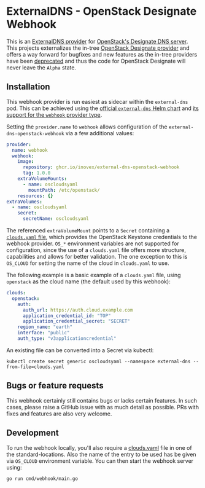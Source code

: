 # ExternalDNS - OpenStack Designate Webhook

This is an [ExternalDNS provider](https://github.com/kubernetes-sigs/external-dns/blob/master/docs/tutorials/webhook-provider.md) for [OpenStack's Designate DNS server](https://docs.openstack.org/designate/latest/).
This projects externalizes the in-tree [OpenStack Designate provider](https://github.com/kubernetes-sigs/external-dns/tree/master/provider/designate) and offers a way forward for bugfixes and new features as the in-tree providers have been [deprecated](https://github.com/kubernetes-sigs/external-dns?tab=readme-ov-file#status-of-in-tree-providers) and thus the code for OpenStack Designate will never leave the `Alpha` state.

## Installation

This webhook provider is run easiest as sidecar within the `external-dns` pod. This can be achieved using the 
[official `external-dns` Helm chart](https://kubernetes-sigs.github.io/external-dns/latest/charts/external-dns/)
and [its support for the `webhook` provider type]([https://kubernetes-sigs.github.io/external-dns/latest/charts/external-dns/#providers]).

Setting the `provider.name` to `webhook` allows configuration of the
`external-dns-openstack-webhook` via a few additional values:

```yaml
provider:
  name: webhook
  webhook:
    image:
      repository: ghcr.io/inovex/external-dns-openstack-webhook
      tag: 1.0.0
    extraVolumeMounts:
      - name: oscloudsyaml
        mountPath: /etc/openstack/
    resources: {}
extraVolumes:
  - name: oscloudsyaml
    secret:
      secretName: oscloudsyaml
```

The referenced `extraVolumeMount` points to a `Secret` containing a [`clouds.yaml` file](https://docs.openstack.org/python-openstackclient/latest/configuration/index.html#clouds-yaml),
which provides the OpenStack Keystone credentials to the webhook provider.
`OS_*` environment variables are not supported for configuration, since the use of a `clouds.yaml` file offers more structure, capabilities and allows for better validation.
The one exception to this is `OS_CLOUD` for setting the name of the cloud in `clouds.yaml` to use.

The following example is a basic example of a `clouds.yaml` file, using `openstack` as the cloud name (the default used by this webhook):

```yaml
clouds:
  openstack:
    auth:
      auth_url: https://auth.cloud.example.com
      application_credential_id: "TOP"
      application_credential_secret: "SECRET"
    region_name: "earth"
    interface: "public"
    auth_type: "v3applicationcredential"
```

An existing file can be converted into a Secret via kubectl:

```shell
kubectl create secret generic oscloudsyaml --namespace external-dns --from-file=clouds.yaml
```

## Bugs or feature requests

This webhook certainly still contains bugs or lacks certain features.
In such cases, please raise a GitHub issue with as much detail as possible. PRs with fixes and features are also very welcome.

## Development

To run the webhook locally, you'll also require a [clouds.yaml](https://docs.openstack.org/python-openstackclient/pike/configuration/index.html#clouds-yaml) file in one of the standard-locations.
Also the name of the entry to be used has be given via `OS_CLOUD` environment variable.
You can then start the webhook server using:

```sh
go run cmd/webhook/main.go
```
